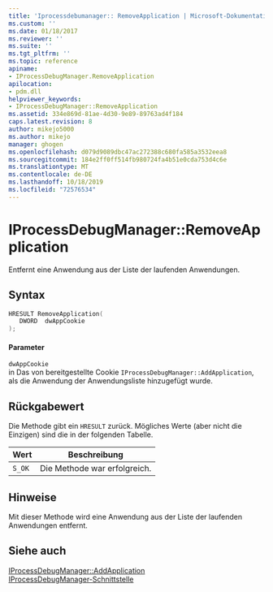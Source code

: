 ```yaml
---
title: 'Iprocessdebumanager:: RemoveApplication | Microsoft-Dokumentation'
ms.custom: ''
ms.date: 01/18/2017
ms.reviewer: ''
ms.suite: ''
ms.tgt_pltfrm: ''
ms.topic: reference
apiname:
- IProcessDebugManager.RemoveApplication
apilocation:
- pdm.dll
helpviewer_keywords:
- IProcessDebugManager::RemoveApplication
ms.assetid: 334e869d-81ae-4d30-9e89-89763ad4f184
caps.latest.revision: 8
author: mikejo5000
ms.author: mikejo
manager: ghogen
ms.openlocfilehash: d079d9089dbc47ac272388c680fa585a3532eea8
ms.sourcegitcommit: 184e2ff0ff514fb980724fa4b51e0cda753d4c6e
ms.translationtype: MT
ms.contentlocale: de-DE
ms.lasthandoff: 10/18/2019
ms.locfileid: "72576534"
---
```

# <a name="iprocessdebugmanagerremoveapplication"></a>IProcessDebugManager::RemoveApplication
Entfernt eine Anwendung aus der Liste der laufenden Anwendungen.  
  
## <a name="syntax"></a>Syntax  
  
```cpp
HRESULT RemoveApplication(  
   DWORD  dwAppCookie  
);  
```  
  
#### <a name="parameters"></a>Parameter  
 `dwAppCookie`  
 in Das von bereitgestellte Cookie `IProcessDebugManager::AddApplication`, als die Anwendung der Anwendungsliste hinzugefügt wurde.  
  
## <a name="return-value"></a>Rückgabewert  
 Die Methode gibt ein `HRESULT` zurück. Mögliches Werte (aber nicht die Einzigen) sind die in der folgenden Tabelle.  
  
|Wert|Beschreibung|  
|-----------|-----------------|  
|`S_OK`|Die Methode war erfolgreich.|  
  
## <a name="remarks"></a>Hinweise  
 Mit dieser Methode wird eine Anwendung aus der Liste der laufenden Anwendungen entfernt.  
  
## <a name="see-also"></a>Siehe auch  
 [IProcessDebugManager::AddApplication](../../winscript/reference/iprocessdebugmanager-addapplication.md)   
 [IProcessDebugManager-Schnittstelle](../../winscript/reference/iprocessdebugmanager-interface.md)